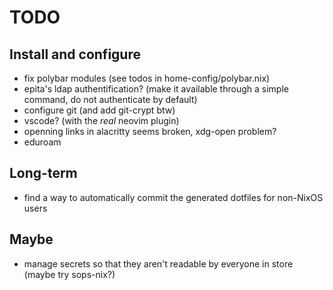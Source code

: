 # TODO

## Install and configure

- fix polybar modules (see todos in home-config/polybar.nix)
- epita's ldap authentification? (make it available through a simple command, do
  not authenticate by default)
- configure git (and add git-crypt btw)
- vscode? (with the *real* neovim plugin)
- openning links in alacritty seems broken, xdg-open problem?
- eduroam

## Long-term

- find a way to automatically commit the generated dotfiles for non-NixOS users

## Maybe

- manage secrets so that they aren't readable by everyone in store (maybe try
  sops-nix?)

